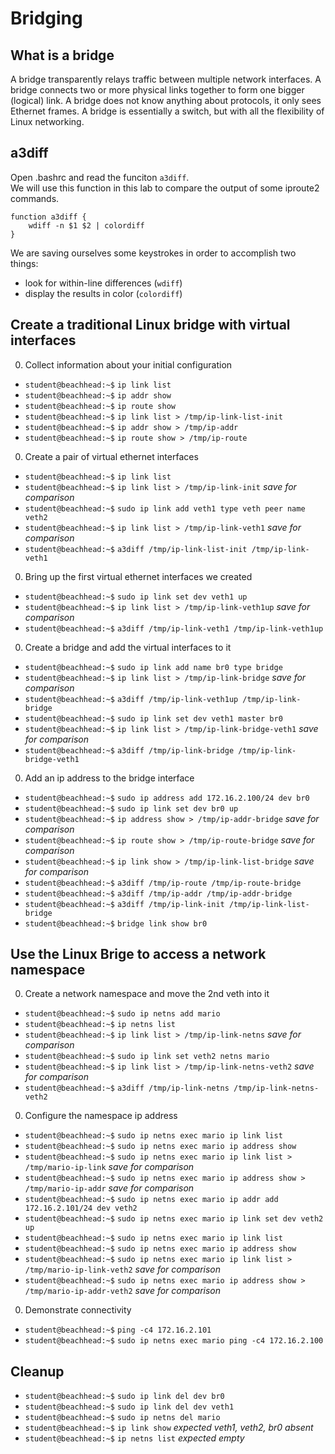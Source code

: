 # Bridging 

## What is a bridge
A bridge transparently relays traffic between multiple network interfaces.
A bridge connects two or more physical links together to form one bigger (logical) link.
A bridge does not know anything about protocols, it only sees Ethernet frames.
A bridge is essentially a switch, but with all the flexibility of Linux networking.

## a3diff

Open .bashrc and read the funciton `a3diff`.  
We will use this function in this lab to compare the output of some iproute2 commands.

```
function a3diff {
    wdiff -n $1 $2 | colordiff
}
```

We are saving ourselves some keystrokes in order to accomplish two things:

* look for within-line differences (`wdiff`)
* display the results in color (`colordiff`)

## Create a traditional Linux bridge with virtual interfaces

0. Collect information about your initial configuration

  * `student@beachhead:~$` `ip link list`
  * `student@beachhead:~$` `ip addr show`
  * `student@beachhead:~$` `ip route show`
  * `student@beachhead:~$` `ip link list > /tmp/ip-link-list-init`
  * `student@beachhead:~$` `ip addr show > /tmp/ip-addr`
  * `student@beachhead:~$` `ip route show > /tmp/ip-route`

0. Create a pair of virtual ethernet interfaces 

  * `student@beachhead:~$` `ip link list`
  * `student@beachhead:~$` `ip link list > /tmp/ip-link-init` _save for comparison_
  * `student@beachhead:~$` `sudo ip link add veth1 type veth peer name veth2`
  * `student@beachhead:~$` `ip link list > /tmp/ip-link-veth1` _save for comparison_
  * `student@beachhead:~$` `a3diff /tmp/ip-link-list-init /tmp/ip-link-veth1 `

0. Bring up the first virtual ethernet interfaces we created

  * `student@beachhead:~$` `sudo ip link set dev veth1 up`
  * `student@beachhead:~$` `ip link list > /tmp/ip-link-veth1up` _save for comparison_
  * `student@beachhead:~$` `a3diff /tmp/ip-link-veth1 /tmp/ip-link-veth1up `

0. Create a bridge and add the virtual interfaces to it

  * `student@beachhead:~$` `sudo ip link add name br0 type bridge`
  * `student@beachhead:~$` `ip link list > /tmp/ip-link-bridge` _save for comparison_
  * `student@beachhead:~$` `a3diff /tmp/ip-link-veth1up /tmp/ip-link-bridge `
  * `student@beachhead:~$` `sudo ip link set dev veth1 master br0 `
  * `student@beachhead:~$` `ip link list > /tmp/ip-link-bridge-veth1` _save for comparison_
  * `student@beachhead:~$` `a3diff /tmp/ip-link-bridge /tmp/ip-link-bridge-veth1 `

0. Add an ip address to the bridge interface

  * `student@beachhead:~$` `sudo ip address add 172.16.2.100/24 dev br0`
  * `student@beachhead:~$` `sudo ip link set dev br0 up`
  * `student@beachhead:~$` `ip address show > /tmp/ip-addr-bridge` _save for comparison_
  * `student@beachhead:~$` `ip route show > /tmp/ip-route-bridge` _save for comparison_
  * `student@beachhead:~$` `ip link show > /tmp/ip-link-list-bridge` _save for comparison_
  * `student@beachhead:~$` `a3diff /tmp/ip-route /tmp/ip-route-bridge `
  * `student@beachhead:~$` `a3diff /tmp/ip-addr /tmp/ip-addr-bridge `
  * `student@beachhead:~$` `a3diff /tmp/ip-link-init /tmp/ip-link-list-bridge `
  * `student@beachhead:~$` `bridge link show br0`

## Use the Linux Brige to access a network namespace 

0. Create a network namespace and move the 2nd veth into it 

  * `student@beachhead:~$` `sudo ip netns add mario`
  * `student@beachhead:~$` `ip netns list`
  * `student@beachhead:~$` `ip link list > /tmp/ip-link-netns` _save for comparison_
  * `student@beachhead:~$` `sudo ip link set veth2 netns mario`
  * `student@beachhead:~$` `ip link list > /tmp/ip-link-netns-veth2` _save for comparison_
  * `student@beachhead:~$` `a3diff /tmp/ip-link-netns /tmp/ip-link-netns-veth2 `

0. Configure the namespace ip address
  
  * `student@beachhead:~$` `sudo ip netns exec mario ip link list`
  * `student@beachhead:~$` `sudo ip netns exec mario ip address show`
  * `student@beachhead:~$` `sudo ip netns exec mario ip link list > /tmp/mario-ip-link` _save for comparison_
  * `student@beachhead:~$` `sudo ip netns exec mario ip address show > /tmp/mario-ip-addr` _save for comparison_
  * `student@beachhead:~$` `sudo ip netns exec mario ip addr add 172.16.2.101/24 dev veth2`
  * `student@beachhead:~$` `sudo ip netns exec mario ip link set dev veth2 up`
  * `student@beachhead:~$` `sudo ip netns exec mario ip link list`
  * `student@beachhead:~$` `sudo ip netns exec mario ip address show`
  * `student@beachhead:~$` `sudo ip netns exec mario ip link list > /tmp/mario-ip-link-veth2` _save for comparison_
  * `student@beachhead:~$` `sudo ip netns exec mario ip address show > /tmp/mario-ip-addr-veth2` _save for comparison_

0. Demonstrate connectivity

  * `student@beachhead:~$` `ping -c4 172.16.2.101`
  * `student@beachhead:~$` `sudo ip netns exec mario ping -c4 172.16.2.100`

## Cleanup

  * `student@beachhead:~$` `sudo ip link del dev br0`
  * `student@beachhead:~$` `sudo ip link del dev veth1`
  * `student@beachhead:~$` `sudo ip netns del mario`
  * `student@beachhead:~$` `ip link show` _expected veth1, veth2, br0 absent_
  * `student@beachhead:~$` `ip netns list` _expected empty_





